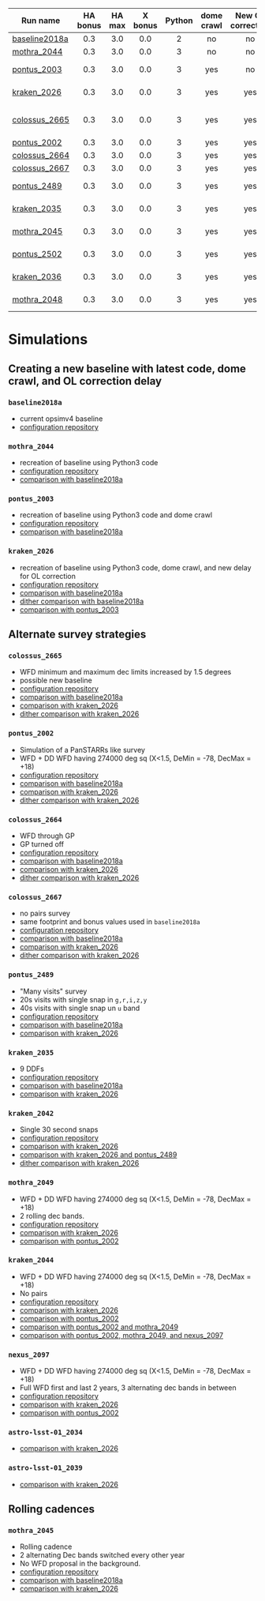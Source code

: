 | Run name                        | HA bonus      | HA max| X bonus | Python | dome crawl | New OL correction  | Note                                                         |
| --------------------------------|:-------------:|:-----:|:------: |:------:|:----------:| :----------------: | :-----------:                                                |
| [baseline2018a](#baseline2018a) | 0.3           | 3.0   | 0.0     | 2      |     no     | no                 | Current opsimv4 baseline                                     |
| [mothra_2044](#mothra_2044)     | 0.3           | 3.0   | 0.0     | 3      |     no     | no                 | Python 3 baseline2018a replacement                           |
| [pontus_2003](#pontus_2003)     | 0.3           | 3.0   | 0.0     | 3      |     yes    | no                 | Python 3 baseline2018a replacement (with dome crawl)         |
| [kraken_2026](#kraken_2026)     | 0.3           | 3.0   | 0.0     | 3      |     yes    | yes                | Python 3 baseline2018a replacement (with dome crawl and OL)  |
| [colossus_2665](#colossus_2665) | 0.3           | 3.0   | 0.0     | 3      |     yes    | yes                | Python 3 baseline2018a replacement (with dome crawl and OL), WFD area increased by 1.5 degrees north an south  |
| [pontus_2002](#pontus_2002)     | 0.3           | 3.0   | 0.0     | 3      |     yes    | yes                | Simulation of a PanSTARRs like survey                        |
| [colossus_2664](#colossus_2664) | 0.3           | 3.0   | 0.0     | 3      |     yes    | yes                | WFD cadence in GP. GP proposal turned off                                                  |
| [colossus_2667](#colossus_2667) | 0.3           | 3.0   | 0.0     | 3      |     yes    | yes                | No pairs survey                                                                            |
| [pontus_2489](#pontus_2489)     | 0.3           | 3.0   | 0.0     | 3      |     yes    | yes                | "Many visits" 20s visits with single snap, 40s visits in u band )                          |
| [kraken_2035](#kraken_2035])    | 0.3           | 3.0   | 0.0     | 3      |     yes    | yes                | 9 Deep Drilling Fields (DDFs), 4 already decided + 5 additional                            |
| [mothra_2045](#mothra_2045)     | 0.3           | 3.0   | 0.0     | 3      |     yes    | yes                | 2 alternating Dec bands switched every other year, WFD off                                 |
| [pontus_2502](#pontus_2502)     | 0.3           | 3.0   | 0.0     | 3      |     yes    | yes                | 2 alternating Dec bands switched every other year, WFD on at 25% level                     |
| [kraken_2036](#kraken_2036)     | 0.3           | 3.0   | 0.0     | 3      |     yes    | yes                | Full WFD first and last 2 years, 3 alternating dec bands in between                        |
| [mothra_2048](#mothra_2048)     | 0.3           | 3.0   | 0.0     | 3      |     yes    | yes                | whitepaper2018_2rolling_decbands_wfdbg10p (maybe)                                          |


# Simulations

## Creating a new baseline with latest code, dome crawl, and OL correction delay

### `baseline2018a`
- current opsimv4 baseline
- [configuration repository](https://github.com/lsst-ts/opsim4_config/tree/baseline2018a/config_run)

### `mothra_2044`
- recreation of baseline using Python3 code
- [configuration repository](https://github.com/lsst-ts/opsim4_config/tree/baseline2018_py3/config_run)
- [comparison with baseline2018a](https://github.com/oboberg/lsst_notebooks/blob/master/whitepaper_runs/baseline2018a_mothra2044_comp/README.md)

### `pontus_2003`
- recreation of baseline using Python3 code and dome crawl
- [configuration repository](https://github.com/lsst-ts/opsim4_config/tree/baseline2018_dc/config_run)
- [comparison with baseline2018a](https://github.com/oboberg/lsst_notebooks/blob/master/whitepaper_runs/baseline2018a_pontus2003_comp/README.md)

### `kraken_2026`
- recreation of baseline using Python3 code, dome crawl, and new delay for OL correction
- [configuration repository](https://github.com/lsst-ts/opsim4_config/tree/baseline2018_dc_cl/config_run)
- [comparison with baseline2018a](https://github.com/oboberg/lsst_notebooks/blob/master/whitepaper_runs/baseline2018a_kraken2026_comp/README.md)
- [dither comparison with baseline2018a](https://github.com/oboberg/lsst_notebooks/blob/master/whitepaper_runs/baseline2018a_kraken2026_comp_dither/README.md)
- [comparison with pontus_2003](https://github.com/oboberg/lsst_notebooks/blob/master/whitepaper_runs/pontus_2003_kraken2026_comp/README.md)


## Alternate survey strategies

### `colossus_2665`
- WFD minimum and maximum dec limits increased by 1.5 degrees
- possible new baseline
- [configuration repository](https://github.com/lsst-ts/opsim4_config/tree/baseline2018_dc_cl_wfd15/config_run)
- [comparison with baseline2018a](https://github.com/oboberg/lsst_notebooks/blob/master/whitepaper_runs/baseline2018a_colossus2665_comp/README.md)
- [comparison with kraken_2026](https://github.com/oboberg/lsst_notebooks/blob/master/whitepaper_runs/kraken2026_colossus2665_comp/README.md)
- [dither comparison with kraken_2026](https://github.com/oboberg/lsst_notebooks/blob/master/whitepaper_runs/kraken2026_colossus2665_comp_dither/README.md)

### `pontus_2002`
- Simulation of a PanSTARRs like survey
- WFD + DD WFD having 274000 deg sq (X<1.5, DeMin = -78, DecMax = +18)
- [configuration repository](https://github.com/lsst-ts/opsim4_config/tree/whitepaper2018_big_wfdonly/config_run)
- [comparison with baseline2018a](https://github.com/oboberg/lsst_notebooks/blob/master/whitepaper_runs/baseline2018a_pontus2002_comp/README.md)
- [comparison with kraken_2026](https://github.com/oboberg/lsst_notebooks/blob/master/whitepaper_runs/kraken2026_pontus2002_comp/README.md)
- [dither comparison with kraken_2026](https://github.com/oboberg/lsst_notebooks/blob/master/whitepaper_runs/kraken2026_pontus2002_comp_dither/README.md)

### `colossus_2664`
- WFD through GP
- GP turned off
- [configuration repository](https://github.com/lsst-ts/opsim4_config/tree/whitepaper2018_nogp/config_run)
- [comparison with baseline2018a](https://github.com/oboberg/lsst_notebooks/blob/master/whitepaper_runs/baseline2018a_colossus2664_comp/README.md)
- [comparison with kraken_2026](https://github.com/oboberg/lsst_notebooks/blob/master/whitepaper_runs/kraken2026_colossus2664_comp/README.md)
- [dither comparison with kraken_2026](https://github.com/oboberg/lsst_notebooks/blob/master/whitepaper_runs/kraken2026_colossus2664_comp_dither/README.md)

### `colossus_2667`
- no pairs survey
- same footprint and bonus values used in `baseline2018a`
- [configuration repository](https://github.com/lsst-ts/opsim4_config/tree/whitepaper2018_nopairs/config_run)
- [comparison with baseline2018a](https://github.com/oboberg/lsst_notebooks/blob/master/whitepaper_runs/baseline2018a_colossus2667_comp/README.md)
- [comparison with kraken_2026](https://github.com/oboberg/lsst_notebooks/blob/master/whitepaper_runs/kraken2026_colossus2667_comp/README.md)
- [dither comparison with kraken_2026](https://github.com/oboberg/lsst_notebooks/blob/master/whitepaper_runs/kraken2026_colossus2667_comp_dither/README.md)

### `pontus_2489`
- "Many visits" survey
-  20s visits with single snap in `g,r,i,z,y`
-  40s visits with single snap  un `u` band
- [configuration repository](https://github.com/lsst-ts/opsim4_config/tree/whitepaper2018_manyvisits/config_run)
- [comparison with baseline2018a](https://github.com/oboberg/lsst_notebooks/blob/master/whitepaper_runs/baseline2018a_pontus2489_comp/README.md)
- [comparison with kraken_2026](https://github.com/oboberg/lsst_notebooks/blob/master/whitepaper_runs/kraken2026_pontus2489_comp/README.md)

### `kraken_2035`
- 9 DDFs
- [configuration repository](https://github.com/lsst-ts/opsim4_config/tree/whitepaper2018_9ddfs)
- [comparison with baseline2018a](https://github.com/oboberg/lsst_notebooks/blob/master/whitepaper_runs/baseline2018a_kraken2035_comp/README.md)
- [comparison with kraken_2026](https://github.com/oboberg/lsst_notebooks/blob/master/whitepaper_runs/kraken2026_kraken2035_comp/README.md)

### `kraken_2042`
- Single 30 second snaps
- [configuration repository](https://github.com/lsst-ts/opsim4_config/tree/whitepaper2018_single_snaps_30sec)
- [comparison with kraken_2026](https://github.com/oboberg/lsst_notebooks/blob/master/whitepaper_runs/kraken2026_kraken2042_comp/README.md)
- [comparison with kraken_2026 and pontus_2489](https://github.com/oboberg/lsst_notebooks/blob/master/whitepaper_runs/kraken2026_pontus2489_kraken_2042_comp/README.md)
- [dither comparison with kraken_2026](https://github.com/oboberg/lsst_notebooks/blob/master/whitepaper_runs/kraken2026_kraken2042_comp_dither/README.md)

### `mothra_2049`
- WFD + DD WFD having 274000 deg sq (X<1.5, DeMin = -78, DecMax = +18)
- 2 rolling dec bands.
- [configuration repository](https://github.com/lsst-ts/opsim4_config/tree/whitepaper2018_bigwfd_2rolling_dec/config_run)
- [comparison with kraken_2026](https://github.com/oboberg/lsst_notebooks/blob/master/whitepaper_runs/kraken2026_mothra2049_comp/README.md)
- [comparison with pontus_2002](https://github.com/oboberg/lsst_notebooks/blob/master/whitepaper_runs/pontus2002_mothra2049_comp/README.md)

### `kraken_2044`
- WFD + DD WFD having 274000 deg sq (X<1.5, DeMin = -78, DecMax = +18)
- No pairs
- [configuration repository](https://github.com/lsst-ts/opsim4_config/tree/whitepaper2018_bigwfd_2rolling_dec/config_run)
- [comparison with kraken_2026](https://github.com/oboberg/lsst_notebooks/blob/master/whitepaper_runs/kraken2026_kraken2044_comp/README.md)
- [comparison with pontus_2002](https://github.com/oboberg/lsst_notebooks/blob/master/whitepaper_runs/pontus2002_kraken2044_comp/README.md)
- [comparison with pontus_2002 and mothra_2049](https://github.com/oboberg/lsst_notebooks/blob/master/whitepaper_runs/pontus2002_kraken2044_mothra2049_comp/README.md)
- [comparison with pontus_2002, mothra_2049, and nexus_2097](https://github.com/oboberg/lsst_notebooks/blob/master/whitepaper_runs/pontus2002_kraken2044_mothra2049_nexus2097_comp/README.md)

### `nexus_2097`
- WFD + DD WFD having 274000 deg sq (X<1.5, DeMin = -78, DecMax = +18)
- Full WFD first and last 2 years, 3 alternating dec bands in between
- [configuration repository](https://github.com/lsst-ts/opsim4_config/tree/whitepaper2018_bigwfd_2rolling_dec/config_run)
- [comparison with kraken_2026](https://github.com/oboberg/lsst_notebooks/blob/master/whitepaper_runs/kraken2026_nexus2097_comp/README.md)
- [comparison with pontus_2002](https://github.com/oboberg/lsst_notebooks/blob/master/whitepaper_runs/pontus2002_nexus2097_comp/README.md)

### `astro-lsst-01_2034`
- [comparison with kraken_2026](https://github.com/oboberg/lsst_notebooks/blob/master/whitepaper_runs/kraken2026_astro-lsst-01_2034_comp/README.md)

### `astro-lsst-01_2039`
- [comparison with kraken_2026](https://github.com/oboberg/lsst_notebooks/blob/master/whitepaper_runs/kraken2026_astro-lsst-01_2039_comp/README.md)

## Rolling cadences


### `mothra_2045`
- Rolling cadence
- 2 alternating Dec bands switched every other year
- No WFD proposal in the background.
- [configuration repository](https://github.com/lsst-ts/opsim4_config/tree/whitepaper2018_2rolling_decbands/config_run)
- [comparison with baseline2018a](https://github.com/oboberg/lsst_notebooks/blob/master/whitepaper_runs/baseline2018a_mothra2045_comp/README.md)
- [comparison with kraken_2026](https://github.com/oboberg/lsst_notebooks/blob/master/whitepaper_runs/kraken2026_mothra2045_comp/README.md)
